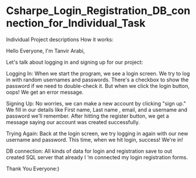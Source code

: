 # Csharpe_Login_Registration_DB_connection_for_Individual_Task
Individual Project descriptions How it works:

Hello Everyone,
I'm Tanvir Arabi,

Let's talk about logging in and signing up for our project:

Logging In: When we start the program, we see a login screen. We try to log in with random usernames and passwords. There's a checkbox to show the password if we need to double-check it. But when we click the login button, oops! We get an error message.

Signing Up: No worries, we can make a new account by clicking "sign up." We fill in our details like First name, Last name , email, and a username and password we'll remember. After hitting the register button, we get a message saying our account was created successfully.

Trying Again: Back at the login screen, we try logging in again with our new username and password. This time, when we hit login, success! We're in!

DB connection: All kinds of data for login and registration save to out created SQL server that already I ‘m connected my login registration forms.

                                          
Thank You Everyone:)
